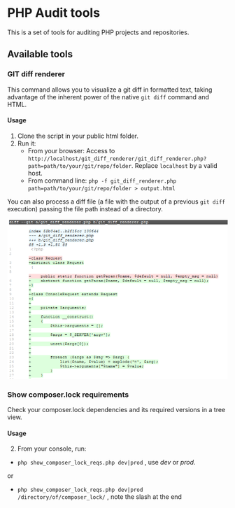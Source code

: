 # PHP Audit tools

This is a set of tools for auditing PHP projects and repositories.


## Available tools

### GIT diff renderer

This command allows you to visualize a git diff in formatted text, taking advantage of the inherent power of the native `git diff` command and HTML.

#### Usage

1. Clone the script in your public html folder.
2. Run it:
    - From your browser: Access to `http://localhost/git_diff_renderer/git_diff_renderer.php?path=path/to/your/git/repo/folder`. Replace `localhost` by a valid host.
    - From command line: `php -f git_diff_renderer.php path=path/to/your/git/repo/folder > output.html`

You can also process a diff file (a file with the output of a previous `git diff` execution) passing the file path instead of a directory.

![screenshot](doc/gdr.png)


### Show composer.lock requirements

Check your composer.lock dependencies and its required versions in a tree view.

#### Usage

2. From your console, run:

- `php show_composer_lock_reqs.php dev|prod` , use _dev_ or _prod_.

or

- `php show_composer_lock_reqs.php dev|prod /directory/of/composer_lock/` , note the slash at the end
